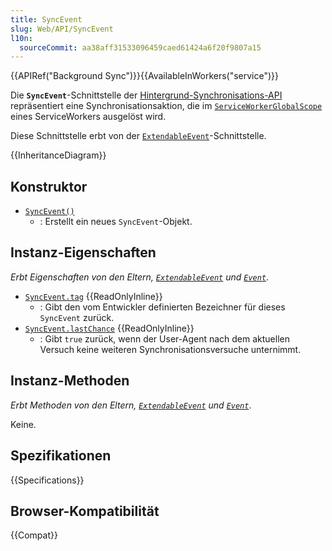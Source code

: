 ```yaml
---
title: SyncEvent
slug: Web/API/SyncEvent
l10n:
  sourceCommit: aa38aff31533096459caed61424a6f20f9807a15
---
```


{{APIRef("Background Sync")}}{{AvailableInWorkers("service")}}

Die **`SyncEvent`**-Schnittstelle der [Hintergrund-Synchronisations-API](/de/docs/Web/API/Background_Synchronization_API) repräsentiert eine Synchronisationsaktion, die im [`ServiceWorkerGlobalScope`](/de/docs/Web/API/ServiceWorkerGlobalScope) eines ServiceWorkers ausgelöst wird.

Diese Schnittstelle erbt von der [`ExtendableEvent`](/de/docs/Web/API/ExtendableEvent)-Schnittstelle.

{{InheritanceDiagram}}

## Konstruktor

- [`SyncEvent()`](/de/docs/Web/API/SyncEvent/SyncEvent)
  - : Erstellt ein neues `SyncEvent`-Objekt.

## Instanz-Eigenschaften

_Erbt Eigenschaften von den Eltern, [`ExtendableEvent`](/de/docs/Web/API/ExtendableEvent) und [`Event`](/de/docs/Web/API/Event)_.

- [`SyncEvent.tag`](/de/docs/Web/API/SyncEvent/tag) {{ReadOnlyInline}}
  - : Gibt den vom Entwickler definierten Bezeichner für dieses `SyncEvent` zurück.
- [`SyncEvent.lastChance`](/de/docs/Web/API/SyncEvent/lastChance) {{ReadOnlyInline}}
  - : Gibt `true` zurück, wenn der User-Agent nach dem aktuellen Versuch keine weiteren Synchronisationsversuche unternimmt.

## Instanz-Methoden

_Erbt Methoden von den Eltern, [`ExtendableEvent`](/de/docs/Web/API/ExtendableEvent) und [`Event`](/de/docs/Web/API/Event)_.

Keine.

## Spezifikationen

{{Specifications}}

## Browser-Kompatibilität

{{Compat}}
